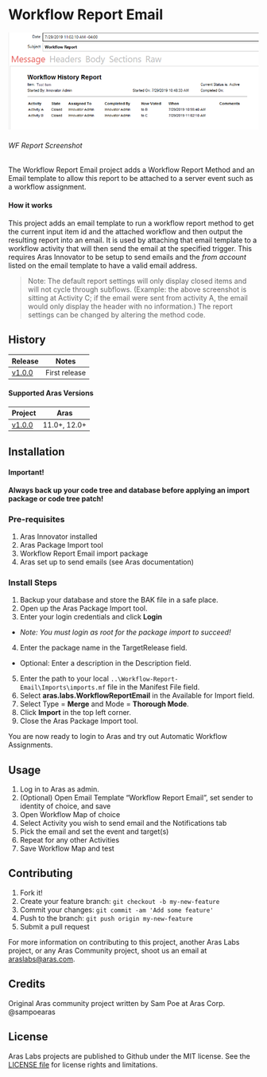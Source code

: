# Workflow Report Email

![](./Screenshots/wfr_sample.png)

###### WF Report Screenshot

The Workflow Report Email project adds a Workflow Report Method and an Email template to allow this report to be attached to a server event such as a workflow assignment.

#### How it works
This project adds an email template to run a workflow report method to get the current input item id and the attached workflow and then output the resulting report into an email. It is used by attaching that email template to a workflow activity that will then send the email at the specified trigger. This requires Aras Innovator to be setup to send emails and the *from account* listed on the email template to have a valid email address. 

>Note: The default report settings will only display closed items and will not cycle through subflows. (Example: the above screenshot is sitting at Activity C; if the email were sent from activity A, the email would only display the header with no information.) The report settings can be changed by altering the method code.

## History

Release | Notes
--------|--------
[v1.0.0](https://github.com/ArasLabs/Workflow-Email-Report/releases/tag/v1.0.0) | First release 

#### Supported Aras Versions

Project | Aras
--------|------
[v1.0.0](https://github.com/ArasLabs/Workflow-Email-Report/releases/tag/v1.0.0) | 11.0+, 12.0+ 

## Installation

#### Important!
**Always back up your code tree and database before applying an import package or code tree patch!**

### Pre-requisites

1. Aras Innovator installed
2. Aras Package Import tool
3. Workflow Report Email import package
4. Aras set up to send emails (see Aras documentation)

### Install Steps

1. Backup your database and store the BAK file in a safe place.
2. Open up the Aras Package Import tool.
3. Enter your login credentials and click **Login**
  * _Note: You must login as root for the package import to succeed!_
4. Enter the package name in the TargetRelease field.
  * Optional: Enter a description in the Description field.
5. Enter the path to your local `..\Workflow-Report-Email\Imports\imports.mf` file in the Manifest File field.
6. Select **aras.labs.WorkflowReportEmail** in the Available for Import field.
7. Select Type = **Merge** and Mode = **Thorough Mode**.
8. Click **Import** in the top left corner.
9. Close the Aras Package Import tool.

You are now ready to login to Aras and try out Automatic Workflow Assignments.

## Usage

1. Log in to Aras as admin.
2. (Optional) Open Email Template “Workflow Report Email”, set sender to identity of choice, and save
3. Open Workflow Map of choice
4. Select Activity you wish to send email and the Notifications tab
5. Pick the email and set the event and target(s)
6. Repeat for any other Activities
7. Save Workflow Map and test  

## Contributing

1. Fork it!
2. Create your feature branch: `git checkout -b my-new-feature`
3. Commit your changes: `git commit -am 'Add some feature'`
4. Push to the branch: `git push origin my-new-feature`
5. Submit a pull request

For more information on contributing to this project, another Aras Labs project, or any Aras Community project, shoot us an email at araslabs@aras.com.

## Credits

Original Aras community project written by Sam Poe at Aras Corp. @sampoearas

## License

Aras Labs projects are published to Github under the MIT license. See the [LICENSE file](./LICENSE.md) for license rights and limitations.
